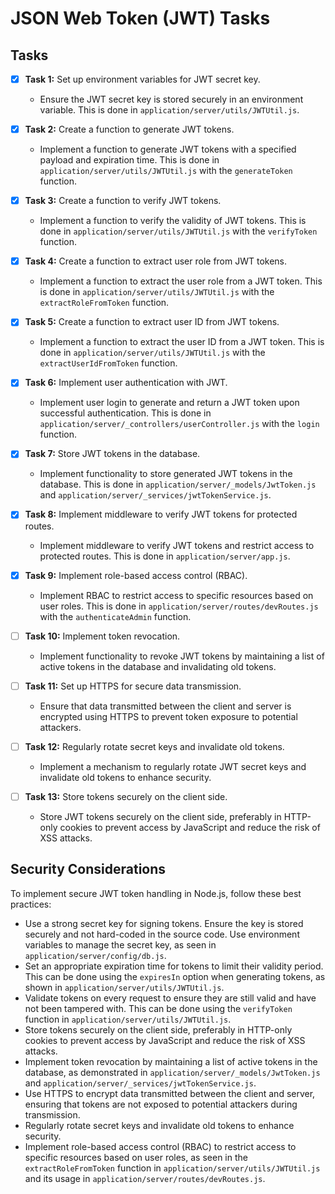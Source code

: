 # JSON Web Token (JWT) Tasks

## Tasks

- [x] **Task 1:** Set up environment variables for JWT secret key.
  - Ensure the JWT secret key is stored securely in an environment variable. This is done in `application/server/utils/JWTUtil.js`.

- [x] **Task 2:** Create a function to generate JWT tokens.
  - Implement a function to generate JWT tokens with a specified payload and expiration time. This is done in `application/server/utils/JWTUtil.js` with the `generateToken` function.

- [x] **Task 3:** Create a function to verify JWT tokens.
  - Implement a function to verify the validity of JWT tokens. This is done in `application/server/utils/JWTUtil.js` with the `verifyToken` function.

- [x] **Task 4:** Create a function to extract user role from JWT tokens.
  - Implement a function to extract the user role from a JWT token. This is done in `application/server/utils/JWTUtil.js` with the `extractRoleFromToken` function.

- [x] **Task 5:** Create a function to extract user ID from JWT tokens.
  - Implement a function to extract the user ID from a JWT token. This is done in `application/server/utils/JWTUtil.js` with the `extractUserIdFromToken` function.

- [x] **Task 6:** Implement user authentication with JWT.
  - Implement user login to generate and return a JWT token upon successful authentication. This is done in `application/server/_controllers/userController.js` with the `login` function.

- [x] **Task 7:** Store JWT tokens in the database.
  - Implement functionality to store generated JWT tokens in the database. This is done in `application/server/_models/JwtToken.js` and `application/server/_services/jwtTokenService.js`.

- [x] **Task 8:** Implement middleware to verify JWT tokens for protected routes.
  - Implement middleware to verify JWT tokens and restrict access to protected routes. This is done in `application/server/app.js`.

- [x] **Task 9:** Implement role-based access control (RBAC).
  - Implement RBAC to restrict access to specific resources based on user roles. This is done in `application/server/routes/devRoutes.js` with the `authenticateAdmin` function.

- [ ] **Task 10:** Implement token revocation.
  - Implement functionality to revoke JWT tokens by maintaining a list of active tokens in the database and invalidating old tokens.

- [ ] **Task 11:** Set up HTTPS for secure data transmission.
  - Ensure that data transmitted between the client and server is encrypted using HTTPS to prevent token exposure to potential attackers.

- [ ] **Task 12:** Regularly rotate secret keys and invalidate old tokens.
  - Implement a mechanism to regularly rotate JWT secret keys and invalidate old tokens to enhance security.

- [ ] **Task 13:** Store tokens securely on the client side.
  - Store JWT tokens securely on the client side, preferably in HTTP-only cookies to prevent access by JavaScript and reduce the risk of XSS attacks.

## Security Considerations

To implement secure JWT token handling in Node.js, follow these best practices:

- Use a strong secret key for signing tokens. Ensure the key is stored securely and not hard-coded in the source code. Use environment variables to manage the secret key, as seen in `application/server/config/db.js`.
- Set an appropriate expiration time for tokens to limit their validity period. This can be done using the `expiresIn` option when generating tokens, as shown in `application/server/utils/JWTUtil.js`.
- Validate tokens on every request to ensure they are still valid and have not been tampered with. This can be done using the `verifyToken` function in `application/server/utils/JWTUtil.js`.
- Store tokens securely on the client side, preferably in HTTP-only cookies to prevent access by JavaScript and reduce the risk of XSS attacks.
- Implement token revocation by maintaining a list of active tokens in the database, as demonstrated in `application/server/_models/JwtToken.js` and `application/server/_services/jwtTokenService.js`.
- Use HTTPS to encrypt data transmitted between the client and server, ensuring that tokens are not exposed to potential attackers during transmission.
- Regularly rotate secret keys and invalidate old tokens to enhance security.
- Implement role-based access control (RBAC) to restrict access to specific resources based on user roles, as seen in the `extractRoleFromToken` function in `application/server/utils/JWTUtil.js` and its usage in `application/server/routes/devRoutes.js`.
